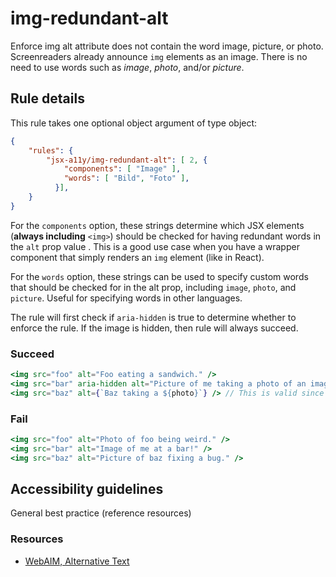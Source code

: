 # img-redundant-alt

Enforce img alt attribute does not contain the word image, picture, or photo. Screenreaders already announce `img` elements as an image. There is no need to use words such as *image*, *photo*, and/or *picture*.

## Rule details

This rule takes one optional object argument of type object:

```json
{
    "rules": {
        "jsx-a11y/img-redundant-alt": [ 2, {
            "components": [ "Image" ],
            "words": [ "Bild", "Foto" ],
          }],
    }
}
```

For the `components` option, these strings determine which JSX elements (**always including** `<img>`) should be checked for having redundant words in the `alt` prop value . This is a good use case when you have a wrapper component that simply renders an `img` element (like in React).

For the `words` option, these strings can be used to specify custom words that should be checked for in the alt prop, including `image`, `photo`, and `picture`. Useful for specifying words in other languages.

The rule will first check if `aria-hidden` is true to determine whether to enforce the rule. If the image is hidden, then rule will always succeed.

### Succeed
```jsx
<img src="foo" alt="Foo eating a sandwich." />
<img src="bar" aria-hidden alt="Picture of me taking a photo of an image" /> // Will pass because it is hidden.
<img src="baz" alt={`Baz taking a ${photo}`} /> // This is valid since photo is a variable name.
```

### Fail
```jsx
<img src="foo" alt="Photo of foo being weird." />
<img src="bar" alt="Image of me at a bar!" />
<img src="baz" alt="Picture of baz fixing a bug." />
```

## Accessibility guidelines
General best practice (reference resources)

### Resources
- [WebAIM, Alternative Text](https://webaim.org/techniques/alttext/)
